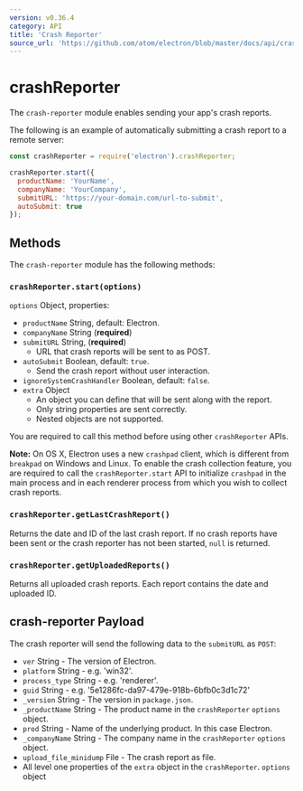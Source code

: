 ```yaml
---
version: v0.36.4
category: API
title: 'Crash Reporter'
source_url: 'https://github.com/atom/electron/blob/master/docs/api/crash-reporter.md'
---
```


# crashReporter

The `crash-reporter` module enables sending your app's crash reports.

The following is an example of automatically submitting a crash report to a
remote server:

```javascript
const crashReporter = require('electron').crashReporter;

crashReporter.start({
  productName: 'YourName',
  companyName: 'YourCompany',
  submitURL: 'https://your-domain.com/url-to-submit',
  autoSubmit: true
});
```

## Methods

The `crash-reporter` module has the following methods:

### `crashReporter.start(options)`

`options` Object, properties:

* `productName` String, default: Electron.
* `companyName` String (**required**)
* `submitURL` String, (**required**)
  * URL that crash reports will be sent to as POST.
* `autoSubmit` Boolean, default: `true`.
  * Send the crash report without user interaction.
* `ignoreSystemCrashHandler` Boolean, default: `false`.
* `extra` Object
  * An object you can define that will be sent along with the report.
  * Only string properties are sent correctly.
  * Nested objects are not supported.

You are required to call this method before using other `crashReporter`
APIs.

**Note:** On OS X, Electron uses a new `crashpad` client, which is different
from `breakpad` on Windows and Linux. To enable the crash collection feature,
you are required to call the `crashReporter.start` API to initialize `crashpad`
in the main process and in each renderer process from which you wish to collect
crash reports.

### `crashReporter.getLastCrashReport()`

Returns the date and ID of the last crash report. If no crash reports have been
sent or the crash reporter has not been started, `null` is returned.

### `crashReporter.getUploadedReports()`

Returns all uploaded crash reports. Each report contains the date and uploaded
ID.

## crash-reporter Payload

The crash reporter will send the following data to the `submitURL` as `POST`:

* `ver` String - The version of Electron.
* `platform` String - e.g. 'win32'.
* `process_type` String - e.g. 'renderer'.
* `guid` String - e.g. '5e1286fc-da97-479e-918b-6bfb0c3d1c72'
* `_version` String - The version in `package.json`.
* `_productName` String - The product name in the `crashReporter` `options`
  object.
* `prod` String - Name of the underlying product. In this case Electron.
* `_companyName` String - The company name in the `crashReporter` `options`
  object.
* `upload_file_minidump` File - The crash report as file.
* All level one properties of the `extra` object in the `crashReporter`.
  `options` object
